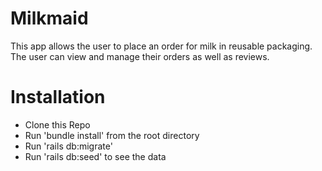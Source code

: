 # Milkmaid

This app allows the user to place an order for milk in reusable packaging. The user can view and manage their orders as well as reviews. 
# Installation

- Clone this Repo
- Run 'bundle install' from the root directory
- Run 'rails db:migrate'
- Run 'rails db:seed' to see the data 